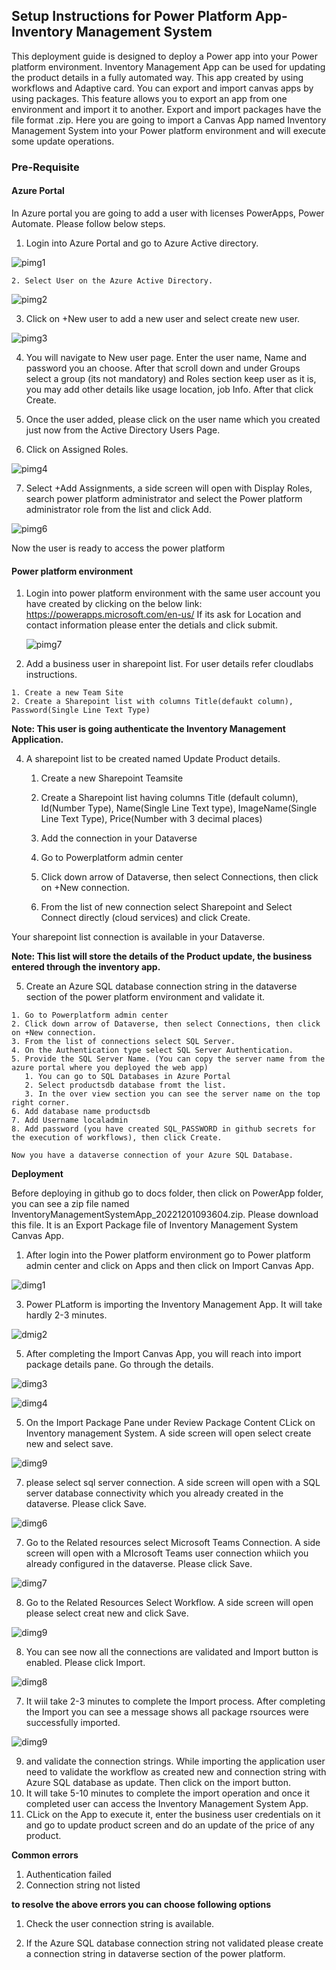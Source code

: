 <h2>Setup Instructions for Power Platform App- Inventory Management System</h2>

This deployment guide is designed to deploy a Power app into your Power platform environment. Inventory Management App can be used for updating the product details in a fully automated way. This app created by using workflows and Adaptive card. You can export and import canvas apps by using packages. This feature allows you to export an app from one environment and import it to another. Export and import packages have the file format .zip. Here you are going to import a Canvas App named Inventory Management System into your Power platform environment and will execute some update operations.

<h3>Pre-Requisite</h3>


<h4>Azure Portal</h4>

   In Azure portal you are going to add a user with licenses PowerApps, Power Automate. Please follow below steps.
  
   1. Login into Azure Portal and go to Azure Active directory.
      
   ![pimg1](images/papp1.png)
      
    2. Select User on the Azure Active Directory.
   
   ![pimg2](images/papp2.png)
   
   3. Click on +New user to add a new user and select create new user.
   
   ![pimg3](images/papp3.png)
   
   4. You will navigate to New user page. Enter the user name, Name and password you an choose. After that scroll down and under Groups select a group (its not mandatory) and Roles section keep user as it is, you may add other details like usage location, job Info. After that click Create.
    
   5. Once the user added, please click on the user name which you created just now from the Active Directory Users Page.
   6. Click on Assigned Roles.
   
   ![pimg4](images/papp5.png)
   
   7. Select +Add Assignments, a side screen will open with Display Roles, search power platform administrator and select the Power platform administrator role from the list and click Add.

  ![pimg6](images/papp7.png)

Now the user is ready to access the power platform

<h4>Power platform environment</h4>
  
  1. Login into power platform environment with the same user account you have created by clicking on the below link:
      https://powerapps.microsoft.com/en-us/ 
     If its ask for Location and contact information please enter the detials and click submit.
     
     ![pimg7](images/papp8.png)
      
  
  3.  Add a business user in sharepoint list. For user details refer cloudlabs instructions.
   
    1. Create a new Team Site
    2. Create a Sharepoint list with columns Title(defaukt column), Password(Single Line Text Type)
  
   **Note: This user is going authenticate the Inventory Management Application.** 
  
  4. A sharepoint list to be created named Update Product details.

      1. Create a new Sharepoint Teamsite
      2. Create a Sharepoint list having columns Title (default column), Id(Number Type), Name(Single Line Text type), ImageName(Single Line Text Type), Price(Number with 3 decimal places)
      
      4. Add the connection in your Dataverse
        1. Go to Powerplatform admin center
        2. Click down arrow of Dataverse, then select Connections, then click on +New connection.
        3. From the list of new connection select Sharepoint and Select Connect directly (cloud services) and click Create.
         
   Your sharepoint list connection is available in your Dataverse.   
  
   **Note: This list will store the details of the Product update, the business entered through the inventory app.**
  
  5. Create an Azure SQL database connection string in the dataverse section of the power platform environment and validate it.
  
    1. Go to Powerplatform admin center
    2. Click down arrow of Dataverse, then select Connections, then click on +New connection.
    3. From the list of connections select SQL Server.
    4. On the Authentication type select SQL Server Authentication.
    5. Provide the SQL Server Name. (You can copy the server name from the azure portal where you deployed the web app)
       1. You can go to SQL Databases in Azure Portal
       2. Select productsdb database fromt the list.
       3. In the over view section you can see the server name on the top right corner.
    6. Add database name productsdb
    7. Add Username localadmin
    8. Add password (you have created SQL_PASSWORD in github secrets for the execution of workflows), then click Create.
    
    Now you have a dataverse connection of your Azure SQL Database.
    
**Deployment**

Before deploying in github go to docs folder, then click on PowerApp folder, you can see a zip file named InventoryManagementSystemApp_20221201093604.zip. Please download this file. It is an Export Package file of Inventory Management System Canvas App.

  1. After login into the Power platform environment go to Power platform admin center and click on Apps and then click on Import Canvas App.
  
  ![dimg1](images/depap1.png)
  
  3. Power PLatform is importing the Inventory Management App. It will take hardly 2-3 minutes.
  
  ![dmig2](images/depap2.png)
  
  5. After completing the Import Canvas App, you will reach into import package details pane. Go through the details.

   ![dimg3](images/depap3.png)
   
   ![dimg4](images/depap4.png)

   
  5. On the Import Package Pane under Review Package Content CLick on Inventory management System. A side screen will open select create new and select save.

   ![dimg9](images/depap9.png)

  7.  please select sql server connection. A side screen will open with a SQL server database connectivity which you already created in the dataverse. Please click Save.
   
   ![dimg6](images/depap5.png)

  7. Go to the Related resources select Microsoft Teams Connection. A side screen will open with a MIcrosoft Teams user connection whiich you already configured in the dataverse. Please click Save.
   
   ![dimg7](images/depap7.png)
   
 8. Go to the Related Resources Select Workflow. A side screen will open please select creat new and click Save.

   ![dimg9](images/depap10.png)

8. You can see now all the connections are validated and Import button is enabled. Please click Import.

  ![dimg8](images/depap11.png)

  7. It wiil take 2-3 minutes to complete the Import process. After completing the Import you can see a message shows all package rsources were successfully imported.

   ![dimg9](images/depap12.png)
   
  9. and validate the connection strings. While importing the application user need to validate the workflow as created new and connection string with Azure SQL database as update. Then click on the import button.
  10. It will take 5-10 minutes to complete the import operation and once it completed user can access the Inventory Management System App.
  11. CLick on the App to execute it, enter the business user credentials on it and go to update product screen and do an update of the price of any product. 
    
    
**Common errors**
  
  1. Authentication failed
  2. Connection string not listed
    
**to resolve the above errors you can choose following options**    
    
  1. Check the user connection string is available.
    
  2. If the Azure SQL database connection string not validated please create a connection string in dataverse section of the power platform.
